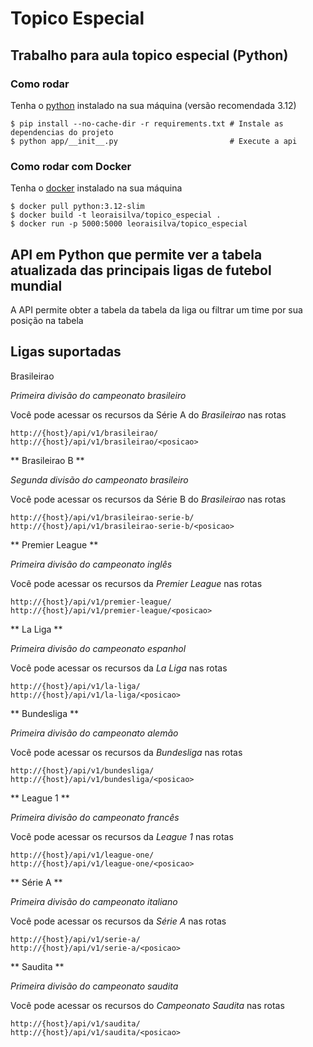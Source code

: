 # Topico Especial

## Trabalho para aula topico especial (Python)

### Como rodar

Tenha o [python](https://www.python.org/downloads/) instalado na sua máquina (versão recomendada 3.12)

```
$ pip install --no-cache-dir -r requirements.txt # Instale as dependencias do projeto
$ python app/__init__.py                         # Execute a api
```

### Como rodar com Docker

Tenha o [docker](https://www.docker.com/get-started/) instalado na sua máquina

```
$ docker pull python:3.12-slim
$ docker build -t leoraisilva/topico_especial .
$ docker run -p 5000:5000 leoraisilva/topico_especial
```

## API em Python que permite ver a tabela atualizada das principais ligas de futebol mundial

A API permite obter a tabela da tabela da liga ou filtrar um time por sua posição na tabela 

## Ligas suportadas

Brasileirao

_Primeira divisão do campeonato brasileiro_

Você pode acessar os recursos da Série A do *Brasileirao* nas rotas

```
http://{host}/api/v1/brasileirao/
http://{host}/api/v1/brasileirao/<posicao>
```

** Brasileirao B **

_Segunda divisão do campeonato brasileiro_

Você pode acessar os recursos da Série B do *Brasileirao* nas rotas

```
http://{host}/api/v1/brasileirao-serie-b/
http://{host}/api/v1/brasileirao-serie-b/<posicao>
```

** Premier League **

_Primeira divisão do campeonato inglês_

Você pode acessar os recursos da *Premier League* nas rotas

```
http://{host}/api/v1/premier-league/
http://{host}/api/v1/premier-league/<posicao>
```

** La Liga **

_Primeira divisão do campeonato espanhol_

Você pode acessar os recursos da *La Liga* nas rotas

```
http://{host}/api/v1/la-liga/
http://{host}/api/v1/la-liga/<posicao>
```

** Bundesliga **

_Primeira divisão do campeonato alemão_

Você pode acessar os recursos da *Bundesliga* nas rotas

```
http://{host}/api/v1/bundesliga/
http://{host}/api/v1/bundesliga/<posicao>
```

** League 1 **

_Primeira divisão do campeonato francês_

Você pode acessar os recursos da *League 1* nas rotas

```
http://{host}/api/v1/league-one/
http://{host}/api/v1/league-one/<posicao>
```

** Série A **

_Primeira divisão do campeonato italiano_

Você pode acessar os recursos da *Série A* nas rotas

```
http://{host}/api/v1/serie-a/
http://{host}/api/v1/serie-a/<posicao>
```

** Saudita **

_Primeira divisão do campeonato saudita_

Você pode acessar os recursos do *Campeonato Saudita* nas rotas

```
http://{host}/api/v1/saudita/
http://{host}/api/v1/saudita/<posicao>
```
